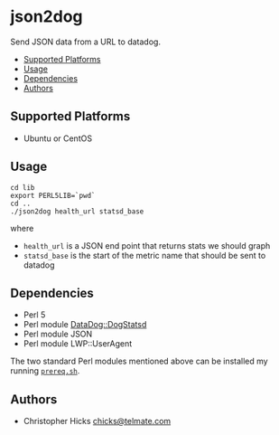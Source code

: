 # json2dog

Send JSON data from a URL to datadog.

* [Supported Platforms](#supported-platforms)
* [Usage](#usage)
* [Dependencies](#dependencies)
* [Authors](#authors)

## Supported Platforms <a name="supported-platforms"></a>

* Ubuntu or CentOS

## Usage <a name="usage"></a>

	cd lib
	export PERL5LIB=`pwd`
	cd ..
	./json2dog health_url statsd_base

where

* `health_url` is a JSON end point that returns stats we should graph
* `statsd_base` is the start of the metric name that should be sent to datadog

## Dependencies <a name="dependencies"></a>

* Perl 5
* Perl module [DataDog::DogStatsd](https://github.com/binary-com/dogstatsd-perl) 
* Perl module JSON
* Perl module LWP::UserAgent

The two standard Perl modules mentioned above can be installed my running
[`prereq.sh`](prereq.sh).

## Authors <a name="authors"></a>

* Christopher Hicks <chicks@telmate.com>
